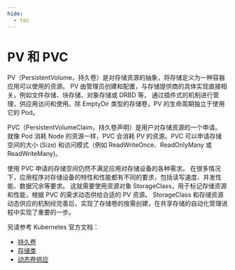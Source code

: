 ```yaml
---
hide:
  - toc
---
```


# PV 和 PVC

PV（PersistentVolume，持久卷）是对存储资源的抽象，将存储定义为一种容器应用可以使用的资源。
PV 由管理员创建和配置，与存储提供商的具体实现直接相关，例如文件存储、块存储、对象存储或 DRBD 等，
通过插件式的机制进行管理，供应用访问和使用。除 EmptyDir 类型的存储卷，PV 的生命周期独立于使用它的 Pod。

PVC（PersistentVolumeClaim，持久卷声明）是用户对存储资源的一个申请。
就像 Pod 消耗 Node 的资源一样，PVC 会消耗 PV 的资源。PVC 可以申请存储空间的大小 (Size) 和访问模式（例如 ReadWriteOnce、ReadOnlyMany 或 ReadWriteMany)。

使用 PVC 申请的存储空间仍然不满足应用对存储设备的各种需求。
在很多情况下，应用程序对存储设备的特性和性能都有不同的要求，包括读写速度、并发性能、数据冗余等要求。
这就需要使用资源对象 StorageClass，用于标记存储资源和性能，根据 PVC 的需求动态供给合适的 PV 资源。
StorageClass 和存储资源动态供应的机制经完善后，实现了存储卷的按需创建，在共享存储的自动化管理进程中实现了重要的一步。

另请参考 Kubernetes 官方文档：

- [持久卷](https://kubernetes.io/zh-cn/docs/concepts/storage/persistent-volumes/)
- [存储类](https://kubernetes.io/zh-cn/docs/concepts/storage/storage-classes/)
- [动态卷供应](https://kubernetes.io/zh-cn/docs/concepts/storage/dynamic-provisioning/)